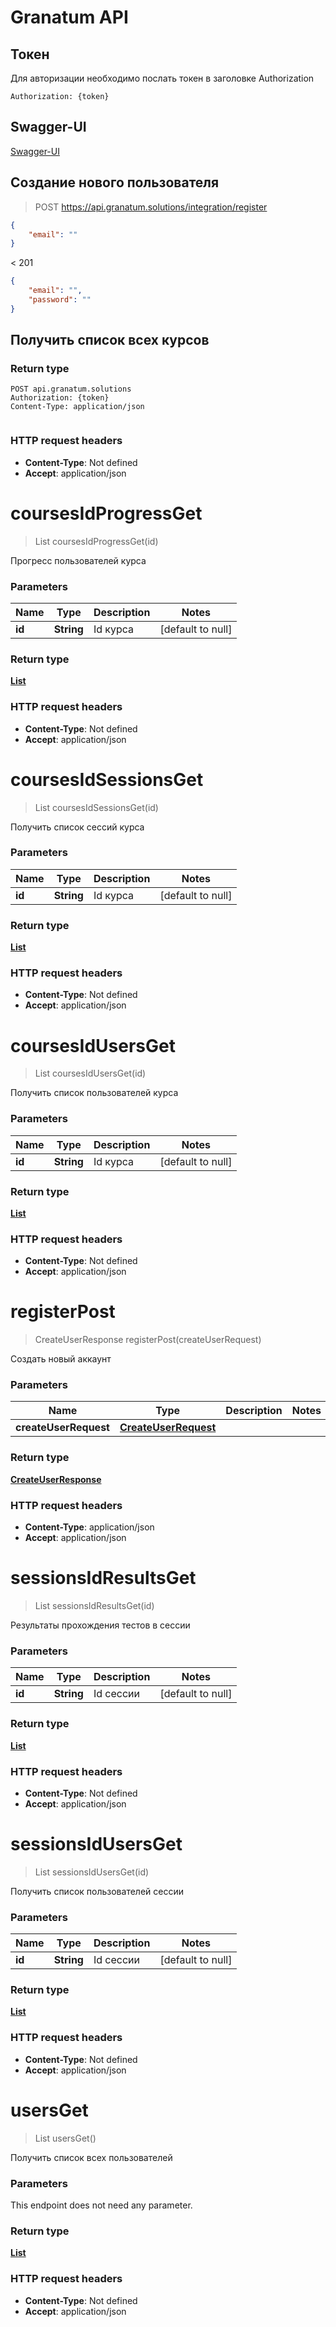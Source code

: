 # Granatum API

## Токен
Для авторизации необходимо послать токен в заголовке Authorization
```
Authorization: {token}
```

## Swagger-UI
[Swagger-UI](/swagger)

## Создание нового пользователя

> POST https://api.granatum.solutions/integration/register  
```json
{
	"email": ""
}
```
< 201
```json
{
	"email": "",
	"password": ""
}
```

## Получить список всех курсов

### Return type
```http request
POST api.granatum.solutions
Authorization: {token}
Content-Type: application/json


```
### HTTP request headers

- **Content-Type**: Not defined
- **Accept**: application/json


# **coursesIdProgressGet**
> List coursesIdProgressGet(id)

Прогресс пользователей курса

### Parameters

Name | Type | Description  | Notes
------------- | ------------- | ------------- | -------------
 **id** | **String**| Id курса | [default to null]

### Return type

[**List**](../\Models/Progress.md)



### HTTP request headers

- **Content-Type**: Not defined
- **Accept**: application/json


# **coursesIdSessionsGet**
> List coursesIdSessionsGet(id)

Получить список сессий курса

### Parameters

Name | Type | Description  | Notes
------------- | ------------- | ------------- | -------------
 **id** | **String**| Id курса | [default to null]

### Return type

[**List**](../\Models/Session.md)



### HTTP request headers

- **Content-Type**: Not defined
- **Accept**: application/json


# **coursesIdUsersGet**
> List coursesIdUsersGet(id)

Получить список пользователей курса

### Parameters

Name | Type | Description  | Notes
------------- | ------------- | ------------- | -------------
 **id** | **String**| Id курса | [default to null]

### Return type

[**List**](../\Models/User.md)



### HTTP request headers

- **Content-Type**: Not defined
- **Accept**: application/json


# **registerPost**
> CreateUserResponse registerPost(createUserRequest)

Создать новый аккаунт

### Parameters

Name | Type | Description  | Notes
------------- | ------------- | ------------- | -------------
 **createUserRequest** | [**CreateUserRequest**](../\Models/CreateUserRequest.md)|  |

### Return type

[**CreateUserResponse**](../\Models/CreateUserResponse.md)



### HTTP request headers

- **Content-Type**: application/json
- **Accept**: application/json


# **sessionsIdResultsGet**
> List sessionsIdResultsGet(id)

Результаты прохождения тестов в сессии

### Parameters

Name | Type | Description  | Notes
------------- | ------------- | ------------- | -------------
 **id** | **String**| Id сессии | [default to null]

### Return type

[**List**](../\Models/TestResult.md)



### HTTP request headers

- **Content-Type**: Not defined
- **Accept**: application/json


# **sessionsIdUsersGet**
> List sessionsIdUsersGet(id)

Получить список пользователей сессии

### Parameters

Name | Type | Description  | Notes
------------- | ------------- | ------------- | -------------
 **id** | **String**| Id сессии | [default to null]

### Return type

[**List**](../\Models/User.md)



### HTTP request headers

- **Content-Type**: Not defined
- **Accept**: application/json


# **usersGet**
> List usersGet()

Получить список всех пользователей

### Parameters
This endpoint does not need any parameter.

### Return type

[**List**](../\Models/User.md)



### HTTP request headers

- **Content-Type**: Not defined
- **Accept**: application/json

